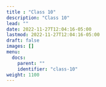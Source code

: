 ```yaml
---
title : "Class 10"
description: "Class 10"
lead: ""
date: 2022-11-27T12:04:16-05:00
lastmod: 2022-11-27T12:04:16-05:00
draft: false
images: []
menu:
  docs:
    parent: ""
    identifier: "class-10"
weight: 1100
---
```

